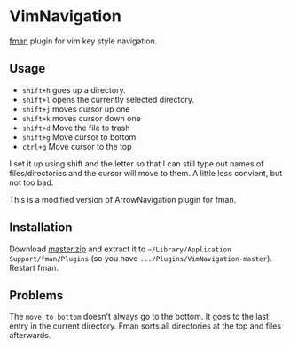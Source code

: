 # VimNavigation
[fman](https://fman.io) plugin for vim key style navigation.

## Usage
 * `shift+h` goes up a directory.
 * `shift+l` opens the currently selected directory.
 * `shift+j` moves cursor up one
 * `shift+k` moves cursor down one
 * `shift+d` Move the file to trash
 * `shift+g` Move cursor to bottom
 * `ctrl+g`  Move cursor to the top

I set it up using shift and the letter so that I can still type out names of files/directories and the cursor will move to them. A little less convient, but not too bad.

This is a modified version of ArrowNavigation plugin for fman.

## Installation
Download [master.zip](https://github.com/raguay/VimNavigation/archive/master.zip) and extract it to `~/Library/Application Support/fman/Plugins` (so you have `.../Plugins/VimNavigation-master`). Restart fman.

## Problems

The `move_to_bottom` doesn't always go to the bottom. It goes to the last entry in the current directory. Fman sorts all directories at the top and files afterwards.